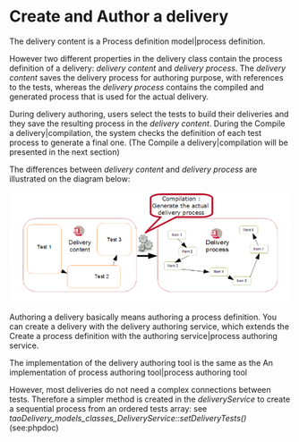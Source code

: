 <!--
parent: Delivery
created_at: '2011-03-03 11:05:51'
updated_at: '2013-03-13 13:08:15'
authors:
    - 'Jérôme Bogaerts'
contributors:
    - 'Somsack Sipasseuth'
tags:
    - Delivery
-->

Create and Author a delivery
============================

The delivery content is a Process definition model|process definition.

However two different properties in the delivery class contain the process definition of a delivery: *delivery content* and *delivery process*. The *delivery content* saves the delivery process for authoring purpose, with references to the tests, whereas the *delivery process* contains the compiled and generated process that is used for the actual delivery.

During delivery authoring, users select the tests to build their deliveries and they save the resulting process in the *delivery content*. During the Compile a delivery|compilation, the system checks the definition of each test process to generate a final one. (The Compile a delivery|compilation will be presented in the next section)<br/>

The differences between *delivery content* and *delivery process* are illustrated on the diagram below:<br/>

![](../resources/compilation_generate_process.png)

Authoring a delivery basically means authoring a process definition. You can create a delivery with the delivery authoring service, which extends the Create a process definition with the authoring service|process authoring service.<br/>

The implementation of the delivery authoring tool is the same as the An implementation of process authoring tool|process authoring tool

However, most deliveries do not need a complex connections between tests. Therefore a simpler method is created in the *deliveryService* to create a sequential process from an ordered tests array: see *taoDelivery_models_classes_DeliveryService::setDeliveryTests()* (see:phpdoc)



